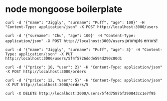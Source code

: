 # node mongoose boilerplate

`curl -d '{"name": "Jiggly", "surname": "Puff", "age": 100}' -H "Content-Type: application/json" -X POST http://localhost:3000/users`

`curl -d '{"surname": "Chu", "age": 100}' -H "Content-Type: application/json" -X POST http://localhost:3000/users` prompts errors!

`curl -d '{"name": "Jiggly", "surname": "Puff", "age": 3}' -H "Content-Type: application/json" -X PUT http://localhost:3000/users/5f4f5726ddde594d290c80d1`

`curl -d '{"price": 10, "user": 2}' -H "Content-Type: application/json" -X POST http://localhost:3000/orders`

`curl -d '{"price": 12, "user": 5}' -H "Content-Type: application/json" -X PUT http://localhost:3000/orders/5`

`curl -X DELETE http://localhost:3000/users/5f4d7587bf290843cc1e7f95`
